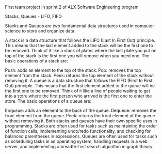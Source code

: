 First team project in sprint 2 of ALX Software Engineering  program 

Stacks, Queues - LIFO, FIFO

Stacks and Queues are two fundamental data structures used in computer science to store and organize data.

A stack is a data structure that follows the LIFO (Last In First Out) principle. This means that the last element added to the stack will be the first one to be removed. Think of it like a stack of plates where the last plate you put on top of the stack is the first one you will remove when you need one. The basic operations of a stack are:

Push: adds an element to the top of the stack.
Pop: removes the top element from the stack.
Peek: returns the top element of the stack without removing it.
A queue is a data structure that follows the FIFO (First In First Out) principle. This means that the first element added to the queue will be the first one to be removed. Think of it like a line of people waiting to get into a store where the first person who arrived is the first one to enter the store. The basic operations of a queue are:

Enqueue: adds an element to the back of the queue.
Dequeue: removes the front element from the queue.
Peek: returns the front element of the queue without removing it.
Both stacks and queues have their own specific uses in programming. Stacks are often used for tasks such as maintaining the order of function calls, implementing undo/redo functionality, and checking for balanced parentheses in expressions. Queues are often used for tasks such as scheduling tasks in an operating system, handling requests in a web server, and implementing a breadth-first search algorithm in graph theory.

